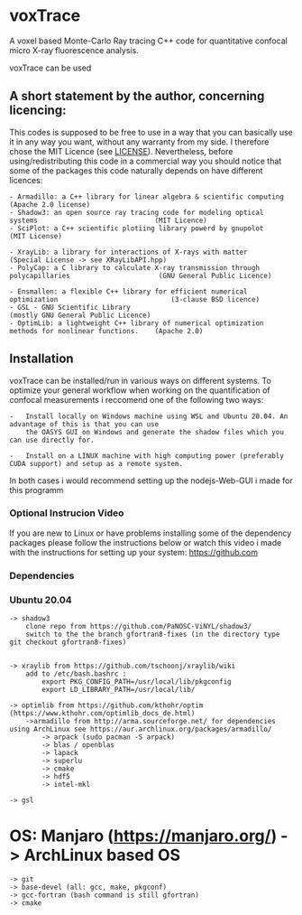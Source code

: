 # voxTrace
A voxel based Monte-Carlo Ray tracing C++ code for quantitative confocal micro X-ray fluorescence analysis.

voxTrace can be used 

## A short statement by the author, concerning licencing: 
This codes is supposed to be free to use in a way that you can basically use it
in any way you want, without any warranty from my side. I therefore chose the 
MIT Licence (see [LICENSE](LICENSE)). Nevertheless, before using/redistributing this code in 
a commercial way you should notice that some of the packages this code naturally 
depends on have different licences:

    - Armadillo: a C++ library for linear algebra & scientific computing                                (Apache 2.0 license)
    - Shadow3: an open source ray tracing code for modeling optical systems                             (MIT Licence)
    - SciPlot: a C++ scientific plotiing library powerd by gnupolot                                     (MIT License)

    - XrayLib: a library for interactions of X-rays with matter                                         (Special License -> see XRayLibAPI.hpp)
    - PolyCap: a C library to calculate X-ray transmission through polycapillaries                      (GNU General Public Licence)

    - Ensmallen: a flexible C++ library for efficient numerical optimization                            (3-clause BSD licence)
    - GSL - GNU Scientific Library                                                                      (mostly GNU General Public Licence)
    - OptimLib: a lightweight C++ library of numerical optimization methods for nonlinear functions.    (Apache 2.0)


## Installation
voxTrace can be installed/run in various ways on different systems. To optimize your general workflow when
working on the quantification of confocal measurements i reccomend one of the following two ways:

    -   Install locally on Windows machine using WSL and Ubuntu 20.04. An advantage of this is that you can use 
        the OASYS GUI on Windows and generate the shadow files which you can use directly for.
        
    -   Install on a LINUX machine with high computing power (preferably CUDA support) and setup as a remote system.

In both cases i would recommend setting up the nodejs-Web-GUI i made for this programm 

### Optional Instrucion Video
If you are new to Linux or have problems installing some of the dependency packages please follow the instructions 
below or watch this video i made with the instructions for setting up your system: https://github.com

### Dependencies

### Ubuntu 20.04
    -> shadow3 
        clone repo from https://github.com/PaNOSC-ViNYL/shadow3/
        switch to the the branch gfortran8-fixes (in the directory type git checkout gfortran8-fixes)
        

    -> xraylib from https://github.com/tschoonj/xraylib/wiki
        add to /etc/bash.bashrc : 
            export PKG_CONFIG_PATH=/usr/local/lib/pkgconfig
            export LD_LIBRARY_PATH=/usr/local/lib/

    -> optimlib from https://github.com/kthohr/optim (https://www.kthohr.com/optimlib_docs_de.html)
        ->armadillo from http://arma.sourceforge.net/ for dependencies using ArchLinux see https://aur.archlinux.org/packages/armadillo/
            -> arpack (sudo pacman -S arpack)
            -> blas / openblas
            -> lapack
            -> superlu
            -> cmake
            -> hdf5
            -> intel-mkl

    -> gsl
    
# OS: Manjaro (https://manjaro.org/) -> ArchLinux based OS
    -> git
    -> base-devel (all: gcc, make, pkgconf)
    -> gcc-fortran (bash command is still gfortran)
    -> cmake




